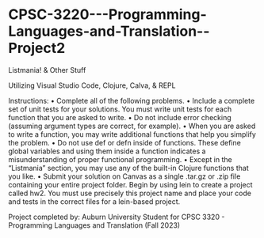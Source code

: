 # CPSC-3220---Programming-Languages-and-Translation--Project2

Listmania! & Other Stuff

Utilizing Visual Studio Code, Clojure, Calva, & REPL

Instructions:
• Complete all of the following problems.
• Include a complete set of unit tests for your solutions. You must write unit tests for each function that you
are asked to write.
• Do not include error checking (assuming argument types are correct, for example).
• When you are asked to write a function, you may write additional functions that help you simplify the problem.
• Do not use def or defn inside of functions. These define global variables and using them inside a function
indicates a misunderstanding of proper functional programming.
• Except in the “Listmania” section, you may use any of the built-in Clojure functions that you like.
• Submit your solution on Canvas as a single .tar.gz or .zip file containing your entire project folder.
Begin by using lein to create a project called hw2. You must use precisely this project name and place your code
and tests in the correct files for a lein-based project.

Project completed by: Auburn University Student for CPSC 3320 - Programming Languages and Translation (Fall 2023)
